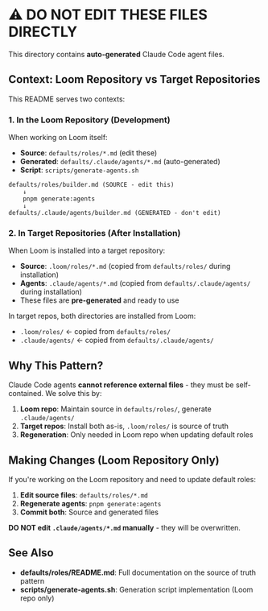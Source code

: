 # ⚠️ DO NOT EDIT THESE FILES DIRECTLY

This directory contains **auto-generated** Claude Code agent files.

## Context: Loom Repository vs Target Repositories

This README serves two contexts:

### 1. In the Loom Repository (Development)

When working on Loom itself:
- **Source**: `defaults/roles/*.md` (edit these)
- **Generated**: `defaults/.claude/agents/*.md` (auto-generated)
- **Script**: `scripts/generate-agents.sh`

```
defaults/roles/builder.md (SOURCE - edit this)
    ↓
    pnpm generate:agents
    ↓
defaults/.claude/agents/builder.md (GENERATED - don't edit)
```

### 2. In Target Repositories (After Installation)

When Loom is installed into a target repository:
- **Source**: `.loom/roles/*.md` (copied from `defaults/roles/` during installation)
- **Agents**: `.claude/agents/*.md` (copied from `defaults/.claude/agents/` during installation)
- These files are **pre-generated** and ready to use

In target repos, both directories are installed from Loom:
- `.loom/roles/` ← copied from `defaults/roles/`
- `.claude/agents/` ← copied from `defaults/.claude/agents/`

## Why This Pattern?

Claude Code agents **cannot reference external files** - they must be self-contained. We solve this by:

1. **Loom repo**: Maintain source in `defaults/roles/`, generate `.claude/agents/`
2. **Target repos**: Install both as-is, `.loom/roles/` is source of truth
3. **Regeneration**: Only needed in Loom repo when updating default roles

## Making Changes (Loom Repository Only)

If you're working on the Loom repository and need to update default roles:

1. **Edit source files**: `defaults/roles/*.md`
2. **Regenerate agents**: `pnpm generate:agents`
3. **Commit both**: Source and generated files

**DO NOT edit `.claude/agents/*.md` manually** - they will be overwritten.

## See Also

- **defaults/roles/README.md**: Full documentation on the source of truth pattern
- **scripts/generate-agents.sh**: Generation script implementation (Loom repo only)
